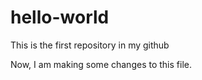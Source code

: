# hello-world
This is the first repository in my github

Now, I am making some changes to this file.
